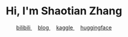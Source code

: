 <h1 align="center">Hi, I'm Shaotian Zhang</h1>

<!-- 图标 -->
<p align="center"> 
<!--   <a href="https://www.cnblogs.com/tiansz/p/17318568.html">
    捐赠
  </a>&nbsp; &nbsp;  -->
  <a href="https://space.bilibili.com/28606893?spm_id_from=333.1007.0.0">
    bilibili
  </a>&nbsp; &nbsp; 
  <a href="https://www.cnblogs.com/tiansz/">
    blog
  </a>&nbsp; &nbsp;
<!--   <a href="https://www.douyin.com/user/MS4wLjABAAAAqkpp6UyrANDXFStAMWuRPp7FU4zHfyq0_OYPoC75_qQ">
    抖音
  </a>&nbsp; &nbsp; -->
  <a href="https://www.kaggle.com/tiansztianszs">
    kaggle
  </a>&nbsp; &nbsp;
  <a href="https://huggingface.co/tiansz">
    huggingface
  </a>
</p>


